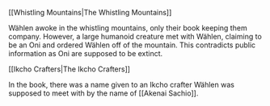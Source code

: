 [[Whistling Mountains|The Whistling Mountains]]

Wählen awoke in the whistling mountains, only their book keeping them company. However, a large humanoid creature met with Wählen, claiming to be an Oni and ordered Wählen off of the mountain. This contradicts public information as Oni are supposed to be extinct. 

[[Ikcho Crafters|The Ikcho Crafters]]

In the book, there was a name given to an Ikcho crafter Wählen was supposed to meet with by the name of [[Akenai Sachio]].